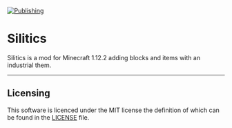 [![Publishing](https://github.com/benjaminheath238/Silitics/actions/workflows/publishing.yaml/badge.svg)](https://github.com/benjaminheath238/Silitics/actions/workflows/publishing.yaml)

# Silitics

Silitics is a mod for Minecraft 1.12.2 adding blocks and items with an industrial them.

---

## Licensing

This software is licenced under the MIT license the definition of which can be found in the [LICENSE](LICENSE) file.

